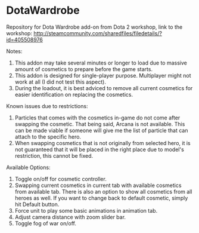 # DotaWardrobe
Repository for Dota Wardrobe add-on from Dota 2 workshop, link to the workshop: http://steamcommunity.com/sharedfiles/filedetails/?id=405508976

Notes:

1. This addon may take several minutes or longer to load due to massive amount of cosmetics to prepare before the game starts.
2. This addon is designed for single-player purpose. Multiplayer might not work at all (I did not test this aspect). 
3. During the loadout, it is best adviced to remove all current cosmetics for easier identification on replacing the cosmetics. 

Known issues due to restrictions: 

1. Particles that comes with the cosmetics in-game do not come after swapping the cosmetic. That being said, Arcana is not available. This can be made viable if someone will give me the list of particle that can attach to the specific hero. 
2. When swapping cosmetics that is not originally from selected hero, it is not guaranteed that it will be placed in the right place due to model's restriction, this cannot be fixed. 

Available Options:

1. Toggle on/off for cosmetic controller. 
2. Swapping current cosmetics in current tab with available cosmetics from available tab. There is also an option to show all cosmetics from all heroes as well. If you want to change back to default cosmetic, simply hit Default button. 
3. Force unit to play some basic animations in animation tab. 
4. Adjust camera distance with zoom slider bar.
5. Toggle fog of war on/off.

